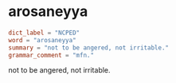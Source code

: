 # arosaneyya

``` toml
dict_label = "NCPED"
word = "arosaneyya"
summary = "not to be angered, not irritable."
grammar_comment = "mfn."
```

not to be angered, not irritable.

